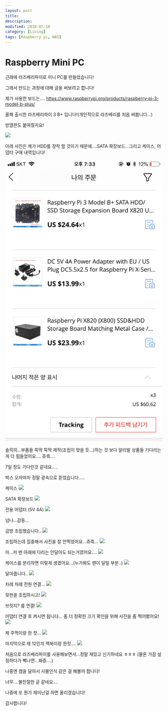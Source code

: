 ```yaml
---
layout: post
title:
description:
modified: 2018-07-10
category: [Living]
tags: [Raspberry pi, NAS]
---
```


# Raspberry Mini PC

근래에 라즈베리파이로 미니 PC를 만들었습니다!

그래서 만드는 과정에 대해 글을 써보려고 합니다!

제가 사용한 보드는....
https://www.raspberrypi.org/products/raspberry-pi-3-model-b-plus/

올해 출시한 라즈베리파이 3 B+ 입니다!(개인적으로 라즈베리를 처음 써봅니다...)

방열판도 붙여줬지요!

<img src='./image/pi/01.jpg'>

아래 사진은 제가 HDD를 장착 할 것이기 때문에....SATA 확장보드...그리고 케이스, 어댑터 구매 내역입니다!

<img src='./image/pi/02.jpg'>

솔직히...부품들 뚝딱 뚝딱 제작(조립이 맞을 듯...)하는 것 보다 알리발 상품들 기다리는게 더 힘들었어요.... 쥬륵....

7일 정도 기다린것 같네요.....

박스 오자마자 정말 광속으로 뜯었습니다.....

케이스
<img src='./image/pi/03.jpg'>

SATA 확장보드
<img src='./image/pi/04.jpg'>

전용 어댑터 (5V 4A)
<img src='./image/pi/05.jpg'>

넘나...감동...

금방 조립했습니다..
<img src='./image/pi/06.jpg'>


조립하는데 집중해서 사진을 잘 안찍었어요...쥬륵...
<img src='./image/pi/07.jpg'>


아...저 맨 아래에 다리는 안달아도 되는거였어요....
<img src='./image/pi/08.jpg'>


케이스를 분리하면 이렇게 생겼어요...(누가봐도 팬이 달릴 부분..)
<img src='./image/pi/09.jpg'>


달아줍니다..
<img src='./image/pi/10.jpg'>


차례 차례 전원 연결...
<img src='./image/pi/11.jpg'>


뒷판을 조립하시고!
<img src='./image/pi/12.jpg'>


브릿지? 를 연결!
<img src='./image/pi/13.jpg'>


어댑터 연결 후 켜시면 됩니다...
좀 더 정확한 크기 확인을 위해 사진을 좀 찍어봤어요!
<img src='./image/pi/14.jpg'>


제 주먹이랑 한 컷...
<img src='./image/pi/15.jpg'>


마지막으로 제 12인치 맥북이랑 한컷....
<img src='./image/pi/15.jpg'>

처음으로 라즈베리파이를 사용해보면서...정말 재밌고 신기하네요 ㅎㅎㅎ
(물론 가끔 설정하다가 뻑나면...짜증....)

나중엔 캠을 달아서 사물인식 같은 걸 해볼까 합니다!

너무....불친절한 글 같네요....

나중에 또 뭔가 재미난걸 하면 올리겠습니다!

감사합니다!
